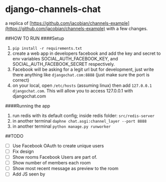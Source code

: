 # django-channels-chat
a replica of [https://github.com/jacobian/channels-example](https://github.com/jacobian/channels-example) with a few changes.

##HOW TO RUN
####Setup
1. `pip install -r requirements.txt`
2. create a web app in developers facebook and add the key and secret to env variables SOCIAL_AUTH_FACEBOOK_KEY, and SOCIAL_AUTH_FACEBOOK_SECRET respectively.
3. Facebook will be asking for a legit url but for development, just write there anything like `djangochat.com:8888` (just make sure the port is correct)
4. on your local, open `/etc/hosts` (assuming linux) then add `127.0.0.1 djangochat.com`. This will allow you to access 127.0.0.1 with djangochat.com

####Running the app
1. run redis with its default config; inside redis folder: `src/redis-server`
2. in another terminal `daphne chat.asgi:channel_layer --port 8888`
3. in another terminal `python manage.py runworker`

##TODO
- [ ] Use Facebook OAuth to create unique users
- [ ] Fix design
- [ ] Show rooms Facebook Users are part of.
- [ ] Show number of members each room
- [ ] Show most recent message as preview to the room
- [ ] Add JS seen by
